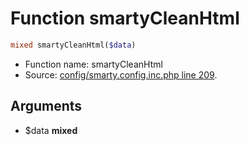 Function smartyCleanHtml
===========================





```php
mixed smartyCleanHtml($data)
```

* Function name: smartyCleanHtml
* Source: [config/smarty.config.inc.php line 209](https://github.com/PrestaShop/PrestaShop/blob/1.6.1.3/config/smarty.config.inc.php#L209).

Arguments
---------

* $data **mixed**

